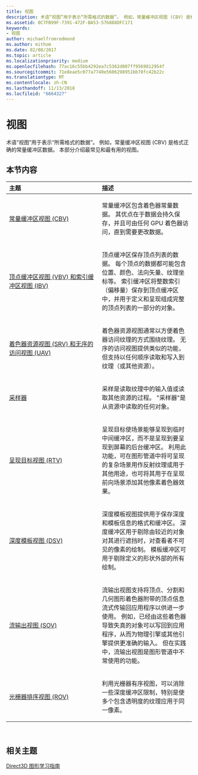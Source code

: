 ```yaml
---
title: 视图
description: 术语“视图”用于表示“所需格式的数据”。 例如，常量缓冲区视图 (CBV) 是格式正确的常量缓冲区数据。 本部分介绍最常见和最有用的视图。
ms.assetid: 0C7FB99F-7391-472F-BA53-576888DFC171
keywords:
- 视图
author: michaelfromredmond
ms.author: mithom
ms.date: 02/08/2017
ms.topic: article
ms.localizationpriority: medium
ms.openlocfilehash: 77ac16c55bb4292ea7c5362d007ff9569812954f
ms.sourcegitcommit: 71e8eae5c077a7740e5606298951bb78fc42b22c
ms.translationtype: MT
ms.contentlocale: zh-CN
ms.lasthandoff: 11/13/2018
ms.locfileid: "6664327"
---
```

# <a name="views"></a>视图


术语“视图”用于表示“所需格式的数据”。 例如，常量缓冲区视图 (CBV) 是格式正确的常量缓冲区数据。 本部分介绍最常见和最有用的视图。

## <a name="span-idin-this-sectionspanin-this-section"></a><span id="in-this-section"></span>本节内容


<table>
<colgroup>
<col width="50%" />
<col width="50%" />
</colgroup>
<thead>
<tr class="header">
<th align="left">主题</th>
<th align="left">描述</th>
</tr>
</thead>
<tbody>
<tr class="odd">
<td align="left"><p><a href="constant-buffer-view--cbv-.md">常量缓冲区视图 (CBV)</a></p></td>
<td align="left"><p>常量缓冲区包含着色器常量数据。 其优点在于数据会持久保存，并且可由任何 GPU 着色器访问，直到需要更改数据。</p></td>
</tr>
<tr class="even">
<td align="left"><p><a href="vertex-buffer-view--vbv-.md">顶点缓冲区视图 (VBV) 和索引缓冲区视图 (IBV)</a></p></td>
<td align="left"><p>顶点缓冲区保存顶点列表的数据。 每个顶点的数据都可能包含位置、颜色、法向矢量、纹理坐标等。 索引缓冲区将整数索引（偏移量）保存到顶点缓冲区中，并用于定义和呈现组成完整的顶点列表的一部分的对象。</p></td>
</tr>
<tr class="odd">
<td align="left"><p><a href="shader-resource-view--srv-.md">着色器资源视图 (SRV) 和无序的访问视图 (UAV)</a></p></td>
<td align="left"><p>着色器资源视图通常以方便着色器访问纹理的方式围绕纹理。 无序的访问视图提供类似的功能，但支持以任何顺序读取和写入到纹理（或其他资源）。</p></td>
</tr>
<tr class="even">
<td align="left"><p><a href="sampler.md">采样器</a></p></td>
<td align="left"><p>采样是读取纹理中的输入值或读取其他资源的过程。 &quot;采样器&quot;是从资源中读取的任何对象。</p></td>
</tr>
<tr class="odd">
<td align="left"><p><a href="render-target-view--rtv-.md">呈现目标视图 (RTV)</a></p></td>
<td align="left"><p>呈现目标使场景能够呈现到临时中间缓冲区，而不是呈现到要呈现到屏幕的后台缓冲区。 利用此功能，可在图形管道中将可呈现的复杂场景用作反射纹理或用于其他用途，也可将其用于在呈现前向场景添加其他像素着色器效果。</p></td>
</tr>
<tr class="even">
<td align="left"><p><a href="depth-stencil-view--dsv-.md">深度模板视图 (DSV)</a></p></td>
<td align="left"><p>深度模板视图提供用于保存深度和模板信息的格式和缓冲区。 深度缓冲区用于剔除由较近的对象对其进行遮挡时，对查看者不可见的像素的绘制。 模板缓冲区可用于剔除定义的形状外部的所有绘制。</p></td>
</tr>
<tr class="odd">
<td align="left"><p><a href="stream-output-view--sov-.md">流输出视图 (SOV)</a></p></td>
<td align="left"><p>流输出视图支持将顶点、分割和几何图形着色器附带的顶点信息流式传输回应用程序以供进一步使用。 例如，已经由这些着色器导致失真的对象可以写回到应用程序，从而为物理引擎或其他引擎提供更准确的输入。 但在实践中，流输出视图是图形管道中不常使用的功能。</p></td>
</tr>
<tr class="even">
<td align="left"><p><a href="rasterizer-ordered-view--rov-.md">光栅器排序视图 (ROV)</a></p></td>
<td align="left"><p>利用光栅器有序视图，可以消除一些深度缓冲区限制，特别是使多个包含透明度的纹理应用于同一像素。</p></td>
</tr>
</tbody>
</table>

 

## <a name="span-idrelated-topicsspanrelated-topics"></a><span id="related-topics"></span>相关主题


[Direct3D 图形学习指南](index.md)

 

 




